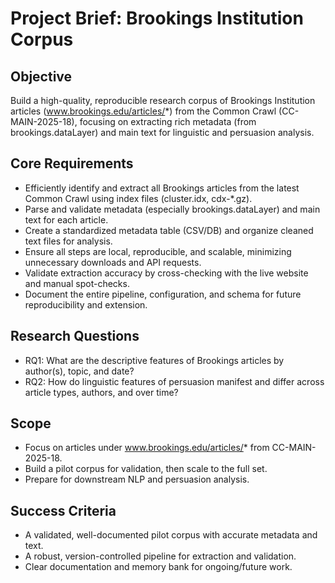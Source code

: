 # Project Brief: Brookings Institution Corpus

## Objective
Build a high-quality, reproducible research corpus of Brookings Institution articles (www.brookings.edu/articles/*) from the Common Crawl (CC-MAIN-2025-18), focusing on extracting rich metadata (from brookings.dataLayer) and main text for linguistic and persuasion analysis.

## Core Requirements
- Efficiently identify and extract all Brookings articles from the latest Common Crawl using index files (cluster.idx, cdx-*.gz).
- Parse and validate metadata (especially brookings.dataLayer) and main text for each article.
- Create a standardized metadata table (CSV/DB) and organize cleaned text files for analysis.
- Ensure all steps are local, reproducible, and scalable, minimizing unnecessary downloads and API requests.
- Validate extraction accuracy by cross-checking with the live website and manual spot-checks.
- Document the entire pipeline, configuration, and schema for future reproducibility and extension.

## Research Questions
- RQ1: What are the descriptive features of Brookings articles by author(s), topic, and date?
- RQ2: How do linguistic features of persuasion manifest and differ across article types, authors, and over time?

## Scope
- Focus on articles under www.brookings.edu/articles/* from CC-MAIN-2025-18.
- Build a pilot corpus for validation, then scale to the full set.
- Prepare for downstream NLP and persuasion analysis.

## Success Criteria
- A validated, well-documented pilot corpus with accurate metadata and text.
- A robust, version-controlled pipeline for extraction and validation.
- Clear documentation and memory bank for ongoing/future work.
